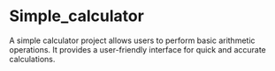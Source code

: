 # Simple_calculator
A simple calculator project allows users to perform basic arithmetic operations. It provides a user-friendly interface for quick and accurate calculations.
